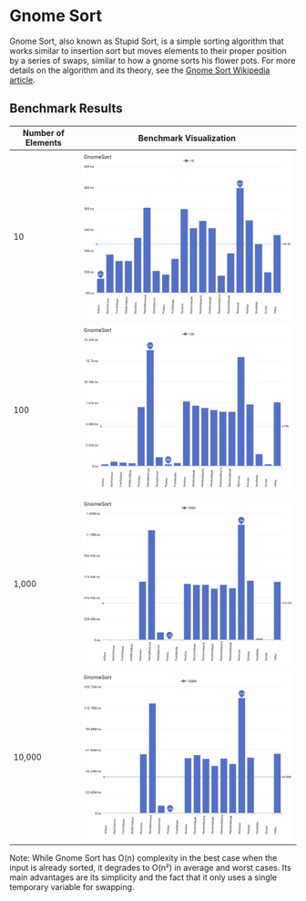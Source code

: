 # Gnome Sort

Gnome Sort, also known as Stupid Sort, is a simple sorting algorithm that works similar to insertion sort but moves elements to their proper position by a series of swaps, similar to how a gnome sorts his flower pots. For more details on the algorithm and its theory, see the [Gnome Sort Wikipedia article](https://en.wikipedia.org/wiki/Gnome_sort).

## Benchmark Results

| Number of Elements | Benchmark Visualization                                                                 |
| ------------------ | --------------------------------------------------------------------------------------- |
| 10                 | <img src="../../images/perf/algo/GnomeSort_cat_d_series_s_10$_bars.svg" width="600">    |
| 100                | <img src="../../images/perf/algo/GnomeSort_cat_d_series_s_100$_bars.svg" width="600">   |
| 1,000              | <img src="../../images/perf/algo/GnomeSort_cat_d_series_s_1000$_bars.svg" width="600">  |
| 10,000             | <img src="../../images/perf/algo/GnomeSort_cat_d_series_s_10000$_bars.svg" width="600"> |

Note: While Gnome Sort has O(n) complexity in the best case when the input is already sorted, it degrades to O(n²) in average and worst cases. Its main advantages are its simplicity and the fact that it only uses a single temporary variable for swapping.